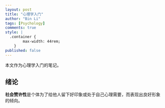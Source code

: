 ```yaml
---
layout: post
title: "心理学入门"
author: "Bin Li"
tags: [Psychology]
comments: true
style: |
  .container {
        max-width: 44rem;
    } 
published: false
---
```


本文作为心理学入门的笔记。




## 绪论

**社会赞许性**是个体为了给他人留下好印象或处于自己心理需要，而表现出良好形象的倾向。



